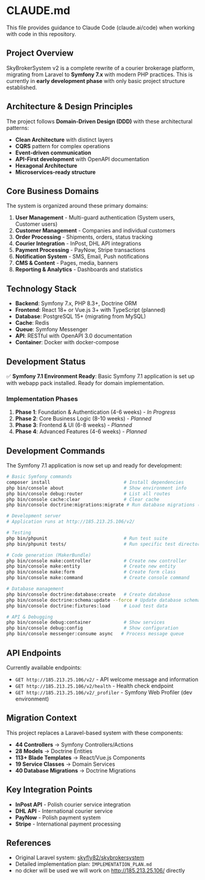 # CLAUDE.md

This file provides guidance to Claude Code (claude.ai/code) when working with code in this repository.

## Project Overview

SkyBrokerSystem v2 is a complete rewrite of a courier brokerage platform, migrating from Laravel to **Symfony 7.x** with modern PHP practices. This is currently in **early development phase** with only basic project structure established.

## Architecture & Design Principles

The project follows **Domain-Driven Design (DDD)** with these architectural patterns:
- **Clean Architecture** with distinct layers
- **CQRS** pattern for complex operations  
- **Event-driven communication**
- **API-First development** with OpenAPI documentation
- **Hexagonal Architecture**
- **Microservices-ready structure**

## Core Business Domains

The system is organized around these primary domains:
1. **User Management** - Multi-guard authentication (System users, Customer users)
2. **Customer Management** - Companies and individual customers
3. **Order Processing** - Shipments, orders, status tracking
4. **Courier Integration** - InPost, DHL API integrations
5. **Payment Processing** - PayNow, Stripe transactions
6. **Notification System** - SMS, Email, Push notifications
7. **CMS & Content** - Pages, media, banners
8. **Reporting & Analytics** - Dashboards and statistics

## Technology Stack

- **Backend**: Symfony 7.x, PHP 8.3+, Doctrine ORM
- **Frontend**: React 18+ or Vue.js 3+ with TypeScript (planned)
- **Database**: PostgreSQL 15+ (migrating from MySQL)
- **Cache**: Redis
- **Queue**: Symfony Messenger
- **API**: RESTful with OpenAPI 3.0 documentation
- **Container**: Docker with docker-compose

## Development Status

✅ **Symfony 7.1 Environment Ready**: Basic Symfony 7.1 application is set up with webapp pack installed. Ready for domain implementation.

### Implementation Phases
1. **Phase 1**: Foundation & Authentication (4-6 weeks) - *In Progress*
2. **Phase 2**: Core Business Logic (8-10 weeks) - *Planned*
3. **Phase 3**: Frontend & UI (6-8 weeks) - *Planned*
4. **Phase 4**: Advanced Features (4-6 weeks) - *Planned*

## Development Commands

The Symfony 7.1 application is now set up and ready for development:

```bash
# Basic Symfony commands
composer install                           # Install dependencies
php bin/console about                      # Show environment info
php bin/console debug:router               # List all routes
php bin/console cache:clear                # Clear cache
php bin/console doctrine:migrations:migrate # Run database migrations (when DB is set up)

# Development server
# Application runs at http://185.213.25.106/v2/

# Testing
php bin/phpunit                            # Run test suite
php bin/phpunit tests/                     # Run specific test directory

# Code generation (MakerBundle)
php bin/console make:controller            # Create new controller
php bin/console make:entity                # Create new entity
php bin/console make:form                  # Create form class
php bin/console make:command               # Create console command

# Database management
php bin/console doctrine:database:create   # Create database
php bin/console doctrine:schema:update --force # Update database schema
php bin/console doctrine:fixtures:load     # Load test data

# API & Debugging
php bin/console debug:container            # Show services
php bin/console debug:config               # Show configuration
php bin/console messenger:consume async   # Process message queue
```

## API Endpoints

Currently available endpoints:
- `GET http://185.213.25.106/v2/` - API welcome message and information
- `GET http://185.213.25.106/v2/health` - Health check endpoint
- `GET http://185.213.25.106/v2/_profiler` - Symfony Web Profiler (dev environment)

## Migration Context

This project replaces a Laravel-based system with these components:
- **44 Controllers** → Symfony Controllers/Actions
- **28 Models** → Doctrine Entities  
- **113+ Blade Templates** → React/Vue.js Components
- **19 Service Classes** → Domain Services
- **40 Database Migrations** → Doctrine Migrations

## Key Integration Points

- **InPost API** - Polish courier service integration
- **DHL API** - International courier service
- **PayNow** - Polish payment system
- **Stripe** - International payment processing

## References

- Original Laravel system: [skyfly82/skybrokersystem](https://github.com/skyfly82/skybrokersystem)
- Detailed implementation plan: `IMPLEMENTATION_PLAN.md`
- no dcker will be used we will  work on http://185.213.25.106/ directly